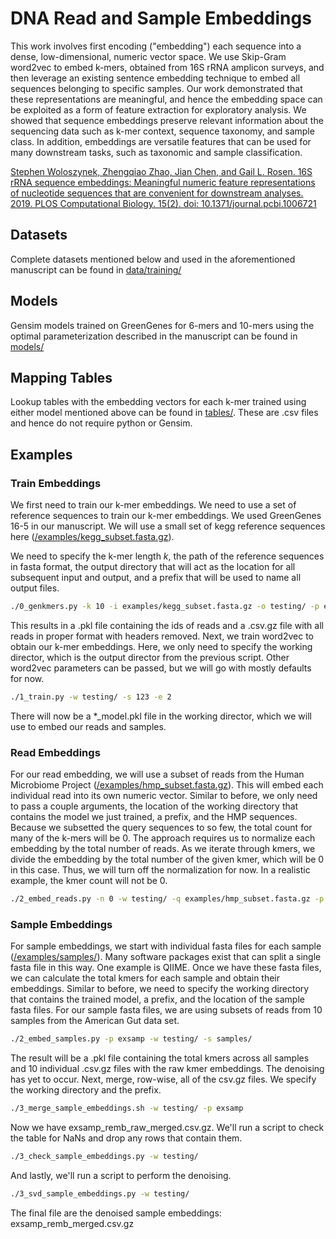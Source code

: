 # DNA Read and Sample Embeddings

This work involves first encoding ("embedding") each sequence into a dense, 
low-dimensional, numeric vector space. We use Skip-Gram word2vec to embed 
k-mers, obtained from 16S rRNA amplicon surveys, and then leverage an 
existing sentence embedding technique to embed all sequences belonging to 
specific samples. Our work demonstrated that these representations are 
meaningful, and hence the embedding space can be exploited as a form of 
feature extraction for exploratory analysis. We showed that sequence 
embeddings preserve relevant information about the sequencing data such as 
k-mer context, sequence taxonomy, and sample class. In addition, embeddings 
are versatile features that can be used for many downstream tasks, such as 
taxonomic and sample classification. 

[Stephen Woloszynek, Zhengqiao Zhao, Jian Chen, and Gail L. Rosen. 16S rRNA 
sequence embeddings: Meaningful numeric feature representations of 
nucleotide sequences that are convenient for downstream analyses. 2019. PLOS
Computational Biology. 15(2). doi: 10.1371/journal.pcbi.1006721](https://doi.org/10.1371/journal.pcbi.1006721)

## Datasets

Complete datasets mentioned below and used in the aforementioned 
manuscript can be found in [data/training/](https://github.com/sw1/16s_embeddings/tree/master/data/training)

## Models

Gensim models trained on GreenGenes for 6-mers and 10-mers using the optimal
parameterization described in the manuscript can be found in [models/](https://github.com/sw1/16s_embeddings/tree/master/models)

## Mapping Tables

Lookup tables with the embedding vectors for each k-mer trained using either
model mentioned above can be found in [tables/](https://github.com/sw1/16s_embeddings/tree/master/tables). These are .csv files and hence do not require python or Gensim.

## Examples

### Train Embeddings

We first need to train our k-mer embeddings. We need to use a set of
reference sequences to train our k-mer embeddings. We used GreenGenes 16-5
in our manuscript. We will use a small set of kegg reference sequences 
here ([/examples/kegg\_subset.fasta.gz](https://github.com/sw1/16s_embeddings/tree/master/examples)).

We need to specify the k-mer length *k*, the path of the reference 
sequences in fasta format, the output directory that will act as the location
for all subsequent input and output, and a prefix that will be used to name
all output files.

```bash
./0_genkmers.py -k 10 -i examples/kegg_subset.fasta.gz -o testing/ -p ex
```

This results in a .pkl file containing the ids of reads and a .csv.gz file
with all reads in proper format with headers removed. Next, we train
word2vec to obtain our k-mer embeddings. Here, we only need to specify the
working director, which is the output director from the previous script.
Other word2vec parameters can be passed, but we will go with mostly defaults
for now.

```bash
./1_train.py -w testing/ -s 123 -e 2
```

There will now be a \*\_model.pkl file in the working director, which we
will use to embed our reads and samples.

### Read Embeddings

For our read embedding, we will use a subset of reads from the Human
Microbiome Project ([/examples/hmp\_subset.fasta.gz](https://github.com/sw1/16s_embeddings/tree/master/examples)). This will embed each 
individual read into its own numeric vector. Similar to before, 
we only need to pass a couple arguments, the location of the working 
directory that contains the model we just trained, a prefix, and the HMP 
sequences. Because we subsetted the query sequences to so few, the total 
count for many of the k-mers will be 0. The approach requires us to 
normalize each embedding by the total number of reads. As we iterate 
through kmers, we divide the embedding by the total number of the given 
kmer, which will be 0 in this case. Thus, we will turn off the 
normalization for now. In a realistic example, the kmer count will not be 
0.

```bash
./2_embed_reads.py -n 0 -w testing/ -q examples/hmp_subset.fasta.gz -p exread
```

### Sample Embeddings

For sample embeddings, we start with individual fasta files for each
sample ([/examples/samples/](https://github.com/sw1/16s_embeddings/tree/master/examples/samples)). Many software packages exist that can split a 
single fasta file in this way. One example is QIIME. Once we have these 
fasta files, we can calculate the total kmers for each sample and obtain 
their embeddings. Similar to before, we need to specify the working 
directory that contains the trained model, a prefix, and the location of 
the sample fasta files. For our sample fasta files, we are using subsets 
of reads from 10 samples from the American Gut data set.

```bash
./2_embed_samples.py -p exsamp -w testing/ -s samples/
```

The result will be a .pkl file containing the total kmers across all
samples and 10 individual .csv.gz files with the raw kmer embeddings.
The denoising has yet to occur. Next, merge, row-wise, all of the csv.gz
files. We specify the working directory and the prefix.

```bash
./3_merge_sample_embeddings.sh -w testing/ -p exsamp
```

Now we have exsamp\_remb\_raw\_merged.csv.gz. We'll run a script to
check the table for NaNs and drop any rows that contain them.

```bash
./3_check_sample_embeddings.py -w testing/
```

And lastly, we'll run a script to perform the denoising.

```bash
./3_svd_sample_embeddings.py -w testing/
```

The final file are the denoised sample embeddings: 
exsamp\_remb\_merged.csv.gz

